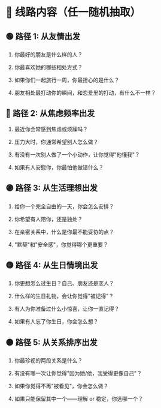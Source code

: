 # 🌿 线路内容（任一随机抽取）

## 🟢 路径 1: 从友情出发

1. 你最好的朋友是什么样的人？

2. 你最喜欢她的哪些相处方式？

3. 如果你们一起旅行一周，你最担心的是什么？

4. 朋友相处最打动你的瞬间，和恋爱里的打动，有什么不一样？

## 🔵 路径 2: 从焦虑频率出发

1. 最近你会常感到焦虑或烦躁吗？

2. 压力大时，你通常希望别人怎么做？

3. 有没有一次别人做了一个小动作，让你觉得"他懂我"？

4. 如果有人安慰你，你最怕他做错什么？

## 🟣 路径 3: 从生活理想出发

1. 给你一个完全自由的一天，你会怎么安排？

2. 你希望有人陪你，还是独处？

3. 在亲密关系中，什么是你最不能妥协的点？

4. "默契"和"安全感"，你觉得哪个更重要？

## 🟡 路径 4: 从生日情境出发

1. 你更想怎么过生日？自己、朋友还是恋人？

2. 什么样的生日礼物，会让你觉得"被记得"？

3. 有人为你准备过什么小惊喜，让你一直记得？

4. 如果有人忘了你生日，你会怎么想？

## 🟠 路径 5: 从关系排序出发

1. 你最珍视的两段关系是什么？

2. 有没有哪一次让你觉得"因为她/他，我受得更像自己"？

3. 如果你觉得不再"被看见"，你会怎么做？

4. 如果只能保留其中一个——理解 or 稳定，你选哪一个？ 